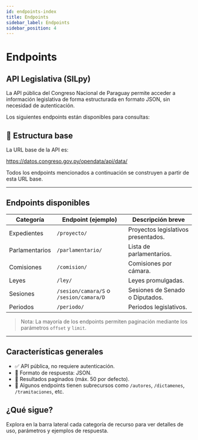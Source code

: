```yaml
---
id: endpoints-index
title: Endpoints
sidebar_label: Endpoints
sidebar_position: 4
---
```


# Endpoints

## API Legislativa (SILpy)

La API pública del Congreso Nacional de Paraguay permite acceder a información legislativa de forma estructurada en formato JSON, sin necesidad de autenticación.

Los siguientes endpoints están disponibles para consultas:

## 📄 Estructura base

La URL base de la API es:

https://datos.congreso.gov.py/opendata/api/data/


Todos los endpoints mencionados a continuación se construyen a partir de esta URL base.

---

## Endpoints disponibles

| Categoría        | Endpoint (ejemplo)                                  | Descripción breve                        |
|------------------|-----------------------------------------------------|------------------------------------------|
| Expedientes      | `/proyecto/`                                        | Proyectos legislativos presentados.      |
| Parlamentarios   | `/parlamentario/`                                   | Lista de parlamentarios.                 |
| Comisiones       | `/comision/`                                        | Comisiones por cámara.                   |
| Leyes            | `/ley/`                                             | Leyes promulgadas.                       |
| Sesiones         | `/sesion/camara/S` o `/sesion/camara/D`            | Sesiones de Senado o Diputados.          |
| Periodos         | `/periodo/`                                         | Periodos legislativos.                   |

> Nota: La mayoría de los endpoints permiten paginación mediante los parámetros `offset` y `limit`.

---

## Características generales

- ✅ API pública, no requiere autenticación.
- 🧾 Formato de respuesta: JSON.
- 📄 Resultados paginados (máx. 50 por defecto).
- 🔎 Algunos endpoints tienen subrecursos como `/autores`, `/dictamenes`, `/tramitaciones`, etc.

## ¿Qué sigue?

Explora en la barra lateral cada categoría de recurso para ver detalles de uso, parámetros y ejemplos de respuesta.